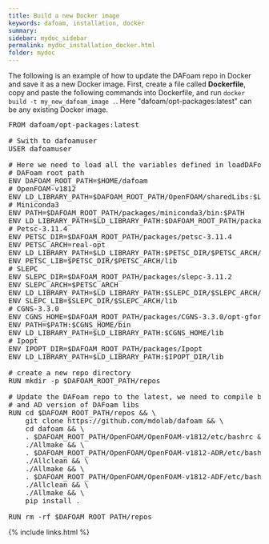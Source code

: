 ```yaml
---
title: Build a new Docker image
keywords: dafoam, installation, docker
summary: 
sidebar: mydoc_sidebar
permalink: mydoc_installation_docker.html
folder: mydoc
---
```


The following is an example of how to update the DAFoam repo in Docker and save it as a new Docker image. First, create a file called **Dockerfile**, copy and paste the following commands into Dockerfile, and run `docker build -t my_new_dafoam_image .`. Here "dafoam/opt-packages:latest" can be any existing Docker image. 

<pre>
FROM dafoam/opt-packages:latest

# Swith to dafoamuser
USER dafoamuser

# Here we need to load all the variables defined in loadDAFoam.sh
# DAFoam root path
ENV DAFOAM_ROOT_PATH=$HOME/dafoam
# OpenFOAM-v1812
ENV LD_LIBRARY_PATH=$DAFOAM_ROOT_PATH/OpenFOAM/sharedLibs:$LD_LIBRARY_PATH
# Miniconda3
ENV PATH=$DAFOAM_ROOT_PATH/packages/miniconda3/bin:$PATH
ENV LD_LIBRARY_PATH=$LD_LIBRARY_PATH:$DAFOAM_ROOT_PATH/packages/miniconda3/lib
# Petsc-3.11.4
ENV PETSC_DIR=$DAFOAM_ROOT_PATH/packages/petsc-3.11.4
ENV PETSC_ARCH=real-opt
ENV LD_LIBRARY_PATH=$LD_LIBRARY_PATH:$PETSC_DIR/$PETSC_ARCH/lib
ENV PETSC_LIB=$PETSC_DIR/$PETSC_ARCH/lib
# SLEPC
ENV SLEPC_DIR=$DAFOAM_ROOT_PATH/packages/slepc-3.11.2
ENV SLEPC_ARCH=$PETSC_ARCH
ENV LD_LIBRARY_PATH=$LD_LIBRARY_PATH:$SLEPC_DIR/$SLEPC_ARCH/lib
ENV SLEPC_LIB=$SLEPC_DIR/$SLEPC_ARCH/lib
# CGNS-3.3.0
ENV CGNS_HOME=$DAFOAM_ROOT_PATH/packages/CGNS-3.3.0/opt-gfortran
ENV PATH=$PATH:$CGNS_HOME/bin
ENV LD_LIBRARY_PATH=$LD_LIBRARY_PATH:$CGNS_HOME/lib
# Ipopt
ENV IPOPT_DIR=$DAFOAM_ROOT_PATH/packages/Ipopt
ENV LD_LIBRARY_PATH=$LD_LIBRARY_PATH:$IPOPT_DIR/lib

# create a new repo directory
RUN mkdir -p $DAFOAM_ROOT_PATH/repos

# Update the DAFoam repo to the latest, we need to compile both original
# and AD version of DAFoam libs
RUN cd $DAFOAM_ROOT_PATH/repos && \
    git clone https://github.com/mdolab/dafoam && \
    cd dafoam && \
    . $DAFOAM_ROOT_PATH/OpenFOAM/OpenFOAM-v1812/etc/bashrc && \
    ./Allmake && \
    . $DAFOAM_ROOT_PATH/OpenFOAM/OpenFOAM-v1812-ADR/etc/bashrc && \
    ./Allclean && \
    ./Allmake && \
    . $DAFOAM_ROOT_PATH/OpenFOAM/OpenFOAM-v1812-ADF/etc/bashrc && \
    ./Allclean && \
    ./Allmake && \
    pip install .

RUN rm -rf $DAFOAM_ROOT_PATH/repos
</pre>

{% include links.html %}
